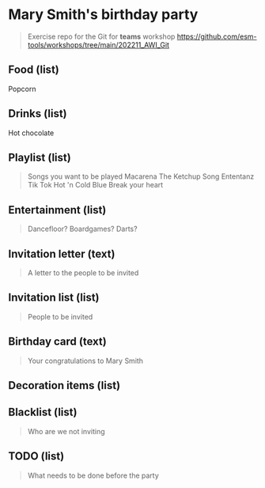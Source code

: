 # Mary Smith's birthday party
> Exercise repo for the Git for **teams** workshop https://github.com/esm-tools/workshops/tree/main/202211_AWI_Git

## Food (list)
Popcorn

## Drinks (list)
Hot chocolate

## Playlist (list)
> Songs you want to be played
Macarena
The Ketchup Song
Ententanz
Tik Tok
Hot 'n Cold
Blue
Break your heart

## Entertainment (list)
> Dancefloor? Boardgames? Darts?


## Invitation letter (text)
> A letter to the people to be invited


## Invitation list (list)
> People to be invited


## Birthday card (text)
> Your congratulations to Mary Smith

## Decoration items (list)


## Blacklist (list)
> Who are we not inviting


## TODO (list)
> What needs to be done before the party


